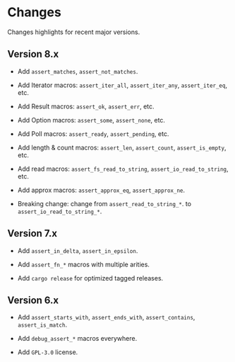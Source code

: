 # Changes

Changes highlights for recent major versions.


## Version 8.x

* Add `assert_matches`, `assert_not_matches`.

* Add Iterator macros: `assert_iter_all`, `assert_iter_any`, `assert_iter_eq`, etc.

* Add Result macros: `assert_ok`, `assert_err`, etc.

* Add Option macros: `assert_some`, `assert_none`, etc.

* Add Poll macros: `assert_ready`, `assert_pending`, etc.

* Add length & count macros: `assert_len`, `assert_count`, `assert_is_empty`, etc.

* Add read macros: `assert_fs_read_to_string`, `assert_io_read_to_string`, etc.

* Add approx macros: `assert_approx_eq`, `assert_approx_ne`.

* Breaking change: change from `assert_read_to_string_*`. to `assert_io_read_to_string_*`.


## Version 7.x

* Add `assert_in_delta`, `assert_in_epsilon`.

* Add `assert_fn_*` macros with multiple arities.

* Add `cargo release` for optimized tagged releases.


## Version 6.x

* Add `assert_starts_with`, `assert_ends_with`, `assert_contains`, `assert_is_match`.

* Add `debug_assert_*` macros everywhere.

* Add `GPL-3.0` license.
